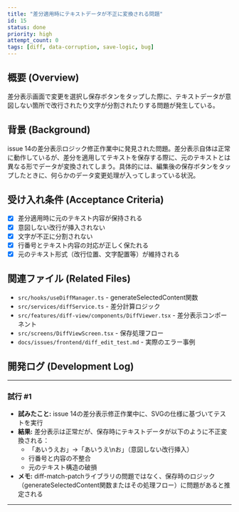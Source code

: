 ```yaml
---
title: "差分適用時にテキストデータが不正に変換される問題"
id: 15
status: done
priority: high
attempt_count: 0
tags: [diff, data-corruption, save-logic, bug]
---
```


## 概要 (Overview)

差分表示画面で変更を選択し保存ボタンをタップした際に、テキストデータが意図しない箇所で改行されたり文字が分割されたりする問題が発生している。

## 背景 (Background)

issue 14の差分表示ロジック修正作業中に発見された問題。差分表示自体は正常に動作しているが、差分を適用してテキストを保存する際に、元のテキストとは異なる形でデータが変換されてしまう。具体的には、編集後の保存ボタンをタップしたときに、何らかのデータ変更処理が入ってしまっている状況。

## 受け入れ条件 (Acceptance Criteria)

- [x] 差分適用時に元のテキスト内容が保持される
- [x] 意図しない改行が挿入されない
- [x] 文字が不正に分割されない
- [x] 行番号とテキスト内容の対応が正しく保たれる
- [x] 元のテキスト形式（改行位置、文字配置等）が維持される

## 関連ファイル (Related Files)

- `src/hooks/useDiffManager.ts` - generateSelectedContent関数
- `src/services/diffService.ts` - 差分計算ロジック
- `src/features/diff-view/components/DiffViewer.tsx` - 差分表示コンポーネント
- `src/screens/DiffViewScreen.tsx` - 保存処理フロー
- `docs/issues/frontend/diff_edit_test.md` - 実際のエラー事例

## 開発ログ (Development Log)

---
### 試行 #1

- **試みたこと:** issue 14の差分表示修正作業中に、SVGの仕様に基づいてテストを実行
- **結果:** 差分表示は正常だが、保存時にテキストデータが以下のように不正変換される：
  - 「あいうえお」→「あいうえ\nお」（意図しない改行挿入）
  - 行番号と内容の不整合
  - 元のテキスト構造の破損
- **メモ:** diff-match-patchライブラリの問題ではなく、保存時のロジック（generateSelectedContent関数またはその処理フロー）に問題があると推定される

---